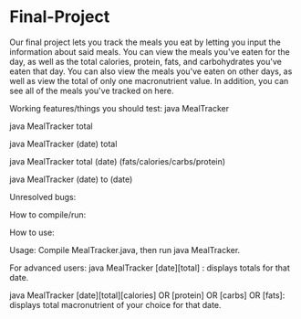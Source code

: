 # Final-Project
Our final project lets you track the meals you eat by letting you input the information about said meals. You can view the meals you've eaten for the day, as well as the total calories, protein, fats, and carbohydrates you've eaten that day. You can also view the meals you've eaten on other days, as well as view the total of only one macronutrient value. In addition, you can see all of the meals you've tracked on here.

Working features/things you should test:
java MealTracker

java MealTracker total

java MealTracker (date) total

java MealTracker total (date) (fats/calories/carbs/protein)

java MealTracker (date) to (date)

Unresolved bugs:

How to compile/run:

How to use:

Usage: Compile MealTracker.java, then run java MealTracker.

For advanced users: java MealTracker [date][total] : displays totals for that date.

java MealTracker [date][total][calories] OR [protein] OR [carbs] OR [fats]: displays total macronutrient of your choice for that date.
